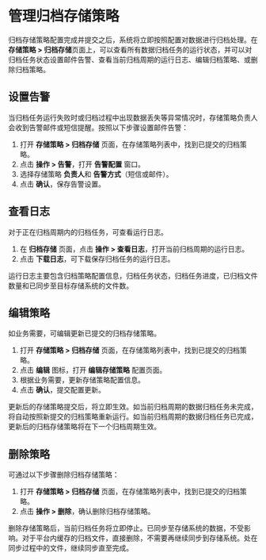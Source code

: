 # 管理归档存储策略
归档存储策略配置完成并提交之后，系统将立即按照配置对数据进行归档处理。在**存储策略 > 归档存储**页面上，可以查看所有数据归档任务的运行状态，并可以对归档任务状态设置邮件告警、查看当前归档周期的运行日志、编辑归档策略、或删除归档策略。

## 设置告警

当归档任务运行失败时或归档过程中出现数据丢失等异常情况时，存储策略负责人会收到告警邮件或短信提醒。按照以下步骤设置邮件告警：

1. 打开 **存储策略 > 归档存储** 页面，在存储策略列表中，找到已提交的归档策略。
2. 点击 **操作 > 告警**，打开 **告警配置** 窗口。
3. 选择存储策略 **负责人**和 **告警方式**（短信或邮件）。
4. 点击 **确认**，保存告警设置。

## 查看日志

对于正在归档周期内的归档任务，可查看运行日志。

1. 在 **归档存储** 页面，点击 **操作 > 查看日志**，打开当前归档周期的运行日志。
2. 点击 **下载日志**，可下载保存归档任务的运行日志。

运行日志主要包含归档策略配置信息，归档任务状态，归档任务进度，已归档文件数量和已同步至目标存储系统的文件数。

## 编辑策略

如业务需要，可编辑更新已提交的归档存储策略。

1. 打开 **存储策略 > 归档存储** 页面，在存储策略列表中，找到已提交的归档策略。
2. 点击 **编辑** 图标，打开 **编辑存储策略** 配置页面。
3. 根据业务需要，更新存储策略配置信息。
4. 点击 **确认**，提交配置更新。

更新后的存储策略提交后，将立即生效。如当前归档周期的数据归档任务未完成，将自动按照新提交的归档策略重新运行。如当前归档周期的数据归档任务已完成，更新后的归档存储策略将在下一个归档周期生效。

## 删除策略

可通过以下步骤删除归档存储策略：

1. 打开 **存储策略 > 归档存储** 页面，在存储策略列表中，找到已提交的归档策略。
2. 点击 **操作 > 删除**，确认删除归档存储策略。

删除存储策略后，当前归档任务将立即停止。已同步至存储系统的数据，不受影响。对于平台内缓存的归档文件，直接删除，不需要再继续同步到存储系统。处在同步过程中的文件，继续同步直至完成。
